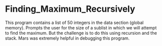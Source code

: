 # Finding_Maximum_Recursively
This program contains a list of 50 integers in the data section (global memory). Prompts the user for the size of a sublist in which we will attempt to find the maximum. But the challenge is to do this using recursion and the stack. Mars was extremely helpful in debugging this program.
